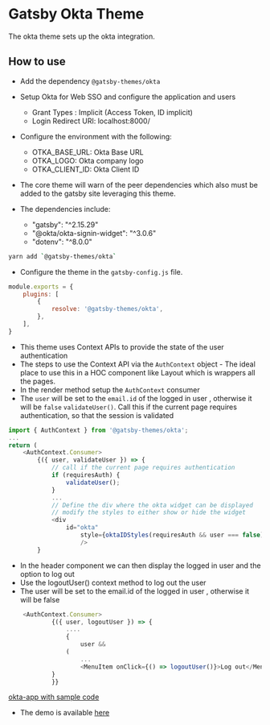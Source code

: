 # Gatsby Okta Theme

The okta theme sets up the okta integration.

## How to use

- Add the dependency `@gatsby-themes/okta`
- Setup Okta for Web SSO and configure the application and users
	- Grant Types : Implicit (Access Token, ID implicit)
	- Login Redirect URI: localhost:8000/
- Configure the environment with the following:
	- OTKA_BASE_URL: Okta Base URL 
	- OTKA_LOGO: Okta company logo 
	- OTKA_CLIENT_ID: Okta Client ID

- The core theme will warn of the peer dependencies which also must be added to the gatsby site leveraging this theme.
- The dependencies include: 
	- "gatsby": "^2.15.29" 
	- "@okta/okta-signin-widget": "^3.0.6"
	- "dotenv": "^8.0.0"

```bash
yarn add `@gatsby-themes/okta`
```

- Configure the theme in the `gatsby-config.js` file.

```javascript
module.exports = {
	plugins: [
		{
			resolve: '@gatsby-themes/okta',
		},
	],
}
```

- This theme uses Context APIs to provide the state of the user authentication
- The steps to use the Context API via the `AuthContext` object - The ideal place to use this in a HOC component like Layout which is wrappers all the pages.
- In the render method setup the `AuthContext` consumer
- The `user` will be set to the `email.id` of the logged in user , otherwise it will be `false`
  `validateUser()`. Call this if the current page requires authentication, so that the session is validated

```javascript
import { AuthContext } from '@gatsby-themes/okta';
...
return (
	<AuthContext.Consumer>
		{({ user, validateUser }) => {
			// call if the current page requires authentication
			if (requiresAuth) {
				validateUser();
			}
			...
			// Define the div where the okta widget can be displayed
			// modify the styles to either show or hide the widget
			<div
				id="okta"
					style={oktaIDStyles(requiresAuth && user === false)}
					/>
		}
```

- In the header component we can then display the logged in user and the option to log out
- Use the logoutUser() context method to log out the user
- The user will be set to the email.id of the logged in user , otherwise it will be false

```javascript
	<AuthContext.Consumer>
			{({ user, logoutUser }) => {
				....
				{
					user &&
				(
					...
					<MenuItem onClick={() => logoutUser()}>Log out</MenuItem>)
			}
			}}
```

[okta-app with sample code](https://github.com/ERS-HCL/gatsby-atomic-themes/blob/master/packages/okta-app)

- The demo is available [here](https://okta-theme.netlify.com/)
